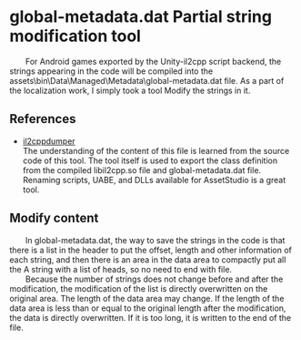 # global-metadata.dat Partial string modification tool
&emsp;&emsp;For Android games exported by the Unity-il2cpp script backend, the strings appearing in the code will be compiled into the assets\bin\Data\Managed\Metadata\global-metadata.dat file. As a part of the localization work, I simply took a tool Modify the strings in it.
## References
- [il2cppdumper](https://github.com/Perfare/Il2CppDumper)<br>
The understanding of the content of this file is learned from the source code of this tool. The tool itself is used to export the class definition from the compiled libil2cpp.so file and global-metadata.dat file. Renaming scripts, UABE, and DLLs available for AssetStudio is a great tool.
## Modify content
&emsp;&emsp;In global-metadata.dat, the way to save the strings in the code is that there is a list in the header to put the offset, length and other information of each string, and then there is an area in the data area to compactly put all the A string with a list of heads, so no need to end with file.<br>
&emsp;&emsp;Because the number of strings does not change before and after the modification, the modification of the list is directly overwritten on the original area. The length of the data area may change. If the length of the data area is less than or equal to the original length after the modification, the data is directly overwritten. If it is too long, it is written to the end of the file.
